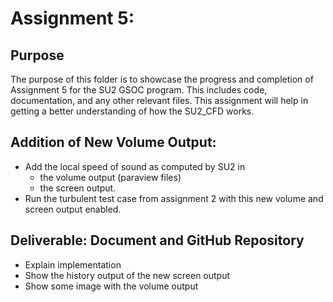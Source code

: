 # Assignment 5: 
## Purpose

The purpose of this folder is to showcase the progress and completion of Assignment 5 for the SU2 GSOC program. This includes code, documentation, and any other relevant files.
This assignment will help in getting a better understanding of how the SU2_CFD works.

## Addition of New Volume Output:
- Add the local speed of sound as computed by SU2 in
    - the volume output (paraview files)
    - the screen output.
- Run the turbulent test case from assignment 2 with this new volume and screen output enabled.

## Deliverable: Document and GitHub Repository
- Explain implementation
- Show the history output of the new screen output
- Show some image with the volume output
